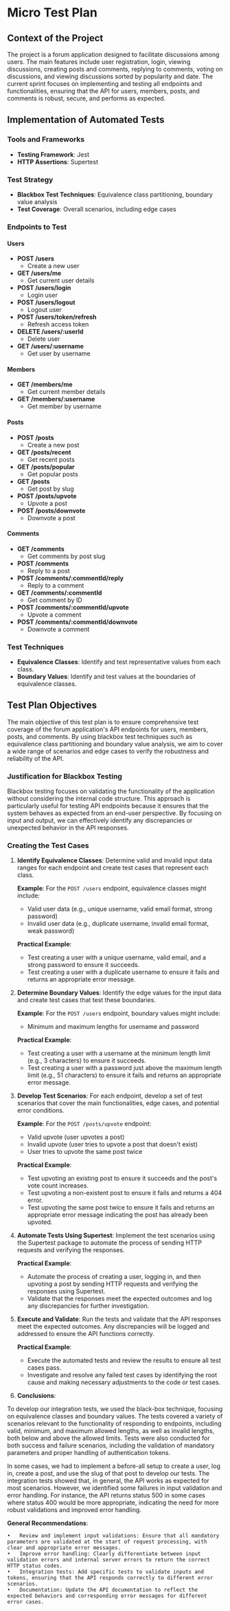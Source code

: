 # Micro Test Plan

## Context of the Project

The project is a forum application designed to facilitate discussions among users. The main features include user registration, login, viewing discussions, creating posts and comments, replying to comments, voting on discussions, and viewing discussions sorted by popularity and date. The current sprint focuses on implementing and testing all endpoints and functionalities, ensuring that the API for users, members, posts, and comments is robust, secure, and performs as expected.

## Implementation of Automated Tests

### Tools and Frameworks
* **Testing Framework**: Jest
* **HTTP Assertions**: Supertest

### Test Strategy
* **Blackbox Test Techniques**: Equivalence class partitioning, boundary value analysis
* **Test Coverage**: Overall scenarios, including edge cases

### Endpoints to Test

#### Users
- **POST /users**
  - Create a new user
- **GET /users/me**
  - Get current user details
- **POST /users/login**
  - Login user
- **POST /users/logout**
  - Logout user
- **POST /users/token/refresh**
  - Refresh access token
- **DELETE /users/:userId**
  - Delete user
- **GET /users/:username**
  - Get user by username

#### Members
- **GET /members/me**
  - Get current member details
- **GET /members/:username**
  - Get member by username

#### Posts
- **POST /posts**
  - Create a new post
- **GET /posts/recent**
  - Get recent posts
- **GET /posts/popular**
  - Get popular posts
- **GET /posts**
  - Get post by slug
- **POST /posts/upvote**
  - Upvote a post
- **POST /posts/downvote**
  - Downvote a post

#### Comments
- **GET /comments**
  - Get comments by post slug
- **POST /comments**
  - Reply to a post
- **POST /comments/:commentId/reply**
  - Reply to a comment
- **GET /comments/:commentId**
  - Get comment by ID
- **POST /comments/:commentId/upvote**
  - Upvote a comment
- **POST /comments/:commentId/downvote**
  - Downvote a comment

### Test Techniques
- **Equivalence Classes**: Identify and test representative values from each class.
- **Boundary Values**: Identify and test values at the boundaries of equivalence classes.

## Test Plan Objectives

The main objective of this test plan is to ensure comprehensive test coverage of the forum application's API endpoints for users, members, posts, and comments. By using blackbox test techniques such as equivalence class partitioning and boundary value analysis, we aim to cover a wide range of scenarios and edge cases to verify the robustness and reliability of the API.

### Justification for Blackbox Testing

Blackbox testing focuses on validating the functionality of the application without considering the internal code structure. This approach is particularly useful for testing API endpoints because it ensures that the system behaves as expected from an end-user perspective. By focusing on input and output, we can effectively identify any discrepancies or unexpected behavior in the API responses.

### Creating the Test Cases

1. **Identify Equivalence Classes**: Determine valid and invalid input data ranges for each endpoint and create test cases that represent each class.

    **Example**: For the `POST /users` endpoint, equivalence classes might include:
    - Valid user data (e.g., unique username, valid email format, strong password)
    - Invalid user data (e.g., duplicate username, invalid email format, weak password)

    **Practical Example**: 
    - Test creating a user with a unique username, valid email, and a strong password to ensure it succeeds.
    - Test creating a user with a duplicate username to ensure it fails and returns an appropriate error message.

2. **Determine Boundary Values**: Identify the edge values for the input data and create test cases that test these boundaries.

    **Example**: For the `POST /users` endpoint, boundary values might include:
    - Minimum and maximum lengths for username and password

    **Practical Example**: 
    - Test creating a user with a username at the minimum length limit (e.g., 3 characters) to ensure it succeeds.
    - Test creating a user with a password just above the maximum length limit (e.g., 51 characters) to ensure it fails and returns an appropriate error message.

3. **Develop Test Scenarios**: For each endpoint, develop a set of test scenarios that cover the main functionalities, edge cases, and potential error conditions.

    **Example**: For the `POST /posts/upvote` endpoint:
    - Valid upvote (user upvotes a post)
    - Invalid upvote (user tries to upvote a post that doesn't exist)
    - User tries to upvote the same post twice

    **Practical Example**: 
    - Test upvoting an existing post to ensure it succeeds and the post's vote count increases.
    - Test upvoting a non-existent post to ensure it fails and returns a 404 error.
    - Test upvoting the same post twice to ensure it fails and returns an appropriate error message indicating the post has already been upvoted.

4. **Automate Tests Using Supertest**: Implement the test scenarios using the Supertest package to automate the process of sending HTTP requests and verifying the responses.

    **Practical Example**: 
    - Automate the process of creating a user, logging in, and then upvoting a post by sending HTTP requests and verifying the responses using Supertest.
    - Validate that the responses meet the expected outcomes and log any discrepancies for further investigation.

5. **Execute and Validate**: Run the tests and validate that the API responses meet the expected outcomes. Any discrepancies will be logged and addressed to ensure the API functions correctly.

    **Practical Example**: 
    - Execute the automated tests and review the results to ensure all test cases pass.
    - Investigate and resolve any failed test cases by identifying the root cause and making necessary adjustments to the code or test cases.

6. **Conclusions**:

To develop our integration tests, we used the black-box technique, focusing on equivalence classes and boundary values. The tests covered a variety of scenarios relevant to the functionality of responding to endpoints, including valid, minimum, and maximum allowed lengths, as well as invalid lengths, both below and above the allowed limits. 
Tests were also conducted for both success and failure scenarios, including the validation of mandatory parameters and proper handling of authentication tokens.

In some cases, we had to implement a before-all setup to create a user, log in, create a post, and use the slug of that post to develop our tests. The integration tests showed that, in general, the API works as expected for most scenarios. However, we identified some failures in input validation and error handling. For instance, the API returns status 500 in some cases where status 400 would be more appropriate, indicating the need for more robust validations and improved error handling.

**General Recommendations**:

	•	Review and implement input validations: Ensure that all mandatory parameters are validated at the start of request processing, with clear and appropriate error messages.
	•	Improve error handling: Clearly differentiate between input validation errors and internal server errors to return the correct HTTP status codes.
	•	Integration tests: Add specific tests to validate inputs and tokens, ensuring that the API responds correctly to different error scenarios.
	•	Documentation: Update the API documentation to reflect the expected behaviors and corresponding error messages for different error cases.
